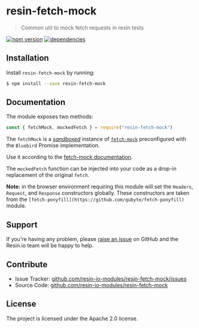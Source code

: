 resin-fetch-mock
=============

> Common util to mock fetch requests in resin tests

[![npm version](https://badge.fury.io/js/resin-fetch-mock.svg)](http://badge.fury.io/js/resin-fetch-mock)
[![dependencies](https://david-dm.org/resin-io-modules/resin-fetch-mock.svg)](https://david-dm.org/resin-io-modules/resin-fetch-mock.svg)
<!--
[![Build Status](https://travis-ci.org/resin-io-modules/resin-fetch-mock.svg?branch=master)](https://travis-ci.org/resin-io-modules/resin-fetch-mock)
[![Build status](https://ci.appveyor.com/api/projects/status/8qmwhh1vhm27otn4/branch/master?svg=true)](https://ci.appveyor.com/project/resin-io/resin-fetch-mock/branch/master)
[![Gitter](https://badges.gitter.im/Join Chat.svg)](https://gitter.im/resin-io/chat)
-->

Installation
------------

Install `resin-fetch-mock` by running:

```sh
$ npm install --save resin-fetch-mock
```

Documentation
-------------

The module exposes two methods:

```javascript
const { fetchMock, mockedFetch } = require("resin-fetch-mock")
```

The `fetchMock` is a _[sandboxed](https://github.com/wheresrhys/fetch-mock#sandboxpromise-experimental)_
instance of [`fetch-mock`](https://github.com/wheresrhys/fetch-mock)
preconfigured with the `Bluebird` Promise implementation.

Use it according to the [fetch-mock documentation](https://github.com/wheresrhys/fetch-mock#mocking-calls-to-fetch).

The `mockedFetch` function can be injected into your code as a drop-in replacement
of the original `fetch`.

**Note:** in the browser environment requiring this module will set the
`Headers`, `Request`, and `Response` constructors globally.
These constructors are taken from the `[fetch-ponyfill](https://github.com/qubyte/fetch-ponyfill)` module.

Support
-------

If you're having any problem, please [raise an issue](https://github.com/resin-io-modules/resin-fetch-mock/issues/new) on GitHub and the Resin.io team will be happy to help.

Contribute
----------

- Issue Tracker: [github.com/resin-io-modules/resin-fetch-mock/issues](https://github.com/resin-io-modules/resin-fetch-mock/issues)
- Source Code: [github.com/resin-io-modules/resin-fetch-mock](https://github.com/resin-io-modules/resin-fetch-mock)

License
-------

The project is licensed under the Apache 2.0 license.
